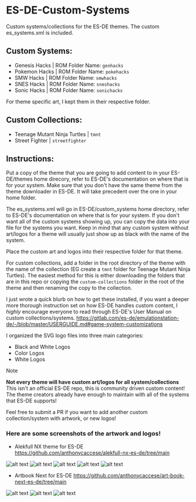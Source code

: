 # ES-DE-Custom-Systems
Custom systems/collections for the ES-DE themes. The custom es_systems.xml is included. 


## Custom Systems:

- Genesis Hacks | ROM Folder Name: `genhacks`
- Pokemon Hacks | ROM Folder Name: `pokehacks`
- SMW Hacks | ROM Folder Name: `smwhacks`
- SNES Hacks | ROM Folder Name: `sneshacks`
- Sonic Hacks | ROM Folder Name: `sonichacks`


For theme specific art, I kept them in their respective folder. 

## Custom Collections:

- Teenage Mutant Ninja Turtles | `tmnt`
- Street Fighter | `streetfighter`

## Instructions:

Put a copy of the theme that you are going to add content to in your ES-DE/themes home direcory, refer to ES-DE's documentation on where that is for your system. Make sure that you don't have the same theme from the theme downloader in ES-DE. It will take precedent over the one in your home folder. 

The es_systems.xml will go in ES-DE/custom_systems home directory, refer to ES-DE's documentation on where that is for your system. If you don't want all of the custom systems showing up, you can copy the data into your file for the systems you want. Keep in mind that any custom system without art/logos for a theme will usually just show up as black with the name of the system. 

Place the custom art and logos into their respective folder for that theme. 

For custom collections, add a folder in the root directory of the theme with the name of the collection (EG create a `tmnt` folder for Teenage Mutant Ninja Turtles). The easiest method for this is either downloading the folders that are in this repo or copying the `custom-collections` folder in the root of the theme and then renaming the copy to the collection. 


I just wrote a quick blurb on how to get these installed, if you want a deeper more thorough instruction set on how ES-DE handles custom content, I *highly* encourage everyone to read through ES-DE's User Manual on custom collections/systems.
https://gitlab.com/es-de/emulationstation-de/-/blob/master/USERGUIDE.md#game-system-customizations

I organized the SVG logo files into three main categories:

- Black and White Logos
- Color Logos
- White Logos

>[!NOTE]
>**Not every theme will have custom art/logos for all system/collections**
>This isn't an official ES-DE repo, this is community driven custom content! The theme creators already have enough to maintain with all of the systems that ES-DE supports!

Feel free to submit a PR if you want to add another custom collection/system with artwork, or new logos!

### Here are some screenshots of the artwork and logos!

- Alekfull NX theme for ES-DE 
https://github.com/anthonycaccese/alekfull-nx-es-de/tree/main

![alt text](https://github.com/TheExcitedTech/ES-DE-Custom-Systems/blob/main/Examples/Alekful%201.png)
![alt text](https://github.com/TheExcitedTech/ES-DE-Custom-Systems/blob/main/Examples/Alekful%202.png)
![alt text](https://github.com/TheExcitedTech/ES-DE-Custom-Systems/blob/main/Examples/Alekful%203.png)
![alt text](https://github.com/TheExcitedTech/ES-DE-Custom-Systems/blob/main/Examples/Alekful%204.png)
![alt text](https://github.com/TheExcitedTech/ES-DE-Custom-Systems/blob/main/Examples/Alekful%205.png)

- Artbook Next for ES-DE
https://github.com/anthonycaccese/art-book-next-es-de/tree/main

![alt text](https://github.com/TheExcitedTech/ES-DE-Custom-Systems/blob/main/Examples/Artbook%201.png)
![alt text](https://github.com/TheExcitedTech/ES-DE-Custom-Systems/blob/main/Examples/Artbook%202.png)
![alt text](https://github.com/TheExcitedTech/ES-DE-Custom-Systems/blob/main/Examples/Artbook%203.png)


